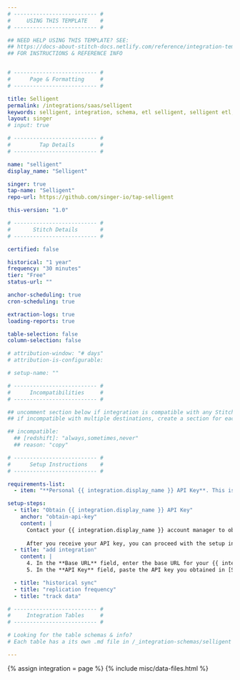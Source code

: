 ```yaml
---
# -------------------------- #
#     USING THIS TEMPLATE    #
# -------------------------- #

## NEED HELP USING THIS TEMPLATE? SEE:
## https://docs-about-stitch-docs.netlify.com/reference/integration-templates/saas/
## FOR INSTRUCTIONS & REFERENCE INFO


# -------------------------- #
#      Page & Formatting     #
# -------------------------- #

title: Selligent
permalink: /integrations/saas/selligent
keywords: selligent, integration, schema, etl selligent, selligent etl, selligent schema
layout: singer
# input: true

# -------------------------- #
#         Tap Details        #
# -------------------------- #

name: "selligent"
display_name: "Selligent"

singer: true 
tap-name: "Selligent"
repo-url: https://github.com/singer-io/tap-selligent

this-version: "1.0"

# -------------------------- #
#       Stitch Details       #
# -------------------------- #

certified: false 

historical: "1 year"
frequency: "30 minutes"
tier: "Free"
status-url: ""

anchor-scheduling: true
cron-scheduling: true

extraction-logs: true
loading-reports: true

table-selection: false
column-selection: false

# attribution-window: "# days"
# attribution-is-configurable: 

# setup-name: ""

# -------------------------- #
#      Incompatibilities     #
# -------------------------- #

## uncomment section below if integration is compatible with any Stitch destinations
## if incompatible with multiple destinations, create a section for each destination

## incompatible:
  ## [redshift]: "always,sometimes,never"
  ## reason: "copy" 

# -------------------------- #
#      Setup Instructions    #
# -------------------------- #

requirements-list:
  - item: "**Personal {{ integration.display_name }} API Key**. This is required to connect {{ integration.display_name }} to Stitch."

setup-steps:
  - title: "Obtain {{ integration.display_name }} API Key"
    anchor: "obtain-api-key"
    content: |
      Contact your {{ integration.display_name }} account manager to obtain the API key for your organization.
      
      After you receive your API key, you can proceed with the setup in Stitch.
  - title: "add integration"
    content: |
      4. In the **Base URL** field, enter the base URL for your {{ integration.display_name }} installation. It will be similar to `https://organization.some-host.com:443`
      5. In the **API Key** field, paste the API key you obtained in [Step 1](#obtain-api-key).

  - title: "historical sync"
  - title: "replication frequency"
  - title: "track data"

# -------------------------- #
#     Integration Tables     #
# -------------------------- #

# Looking for the table schemas & info?
# Each table has a its own .md file in /_integration-schemas/selligent

---
```

{% assign integration = page %}
{% include misc/data-files.html %}
